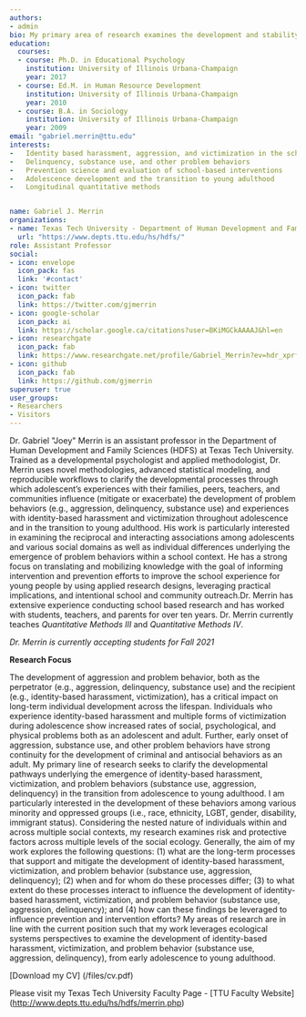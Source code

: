 ```yaml
---
authors:
- admin
bio: My primary area of research examines the development and stability of identity-based harassment, aggression, substance use, victimization, and other problem behaviors across adolescence and in the transition to young adulthood.
education:
  courses:
  - course: Ph.D. in Educational Psychology
    institution: University of Illinois Urbana-Champaign
    year: 2017
  - course: Ed.M. in Human Resource Development
    institution: University of Illinois Urbana-Champaign
    year: 2010
  - course: B.A. in Sociology
    institution: University of Illinois Urbana-Champaign
    year: 2009
email: "gabriel.merrin@ttu.edu"
interests:
-	Identity based harassment, aggression, and victimization in the school context
-	Delinquency, substance use, and other problem behaviors
-	Prevention science and evaluation of school-based interventions 
-	Adolescence development and the transition to young adulthood
-	Longitudinal quantitative methods


name: Gabriel J. Merrin
organizations:
- name: Texas Tech University - Department of Human Development and Family Sciences
  url: "https://www.depts.ttu.edu/hs/hdfs/"
role: Assistant Professor
social:
- icon: envelope
  icon_pack: fas
  link: '#contact'
- icon: twitter
  icon_pack: fab
  link: https://twitter.com/gjmerrin
- icon: google-scholar
  icon_pack: ai
  link: https://scholar.google.ca/citations?user=BKiMGCkAAAAJ&hl=en
- icon: researchgate
  icon_pack: fab
  link: https://www.researchgate.net/profile/Gabriel_Merrin?ev=hdr_xprf&_sg=NadUsQ1w4qFU684xZAi8LBAEaQVM73yhnpC4440LaTzxpvNNqe_T7KvZuLXWM0qYkFnAM6xbbGZ5z3_JeUGwI44E
- icon: github
  icon_pack: fab
  link: https://github.com/gjmerrin
superuser: true
user_groups:
- Researchers
- Visitors
---
```


Dr. Gabriel "Joey" Merrin is an assistant professor in the Department of Human Development and Family Sciences (HDFS) at Texas Tech University. Trained as a developmental psychologist and applied methodologist, Dr. Merrin uses novel methodologies, advanced statistical modeling, and reproducible workflows to clarify the developmental processes through which adolescent’s experiences with their families, peers, teachers, and communities influence (mitigate or exacerbate) the development of problem behaviors (e.g., aggression, delinquency, substance use) and experiences with identity-based harassment and victimization throughout adolescence and in the transition to young adulthood. His work is particularly interested in examining the reciprocal and interacting associations among adolescents and various social domains as well as individual differences underlying the emergence of problem behaviors within a school context. He has a strong focus on translating and mobilizing knowledge with the goal of informing intervention and prevention efforts to improve the school experience for young people by using applied research designs, leveraging practical implications, and intentional school and community outreach.Dr. Merrin has extensive experience conducting school based research and has worked with students, teachers, and parents for over ten years. Dr. Merrin currently teaches *Quantitative Methods III* and *Quantitative Methods IV*. 

*Dr. Merrin is currently accepting students for Fall 2021*

**Research Focus**

The development of aggression and problem behavior, both as the perpetrator (e.g., aggression, delinquency, substance use) and the recipient (e.g., identity-based harassment, victimization), has a critical impact on long-term individual development across the lifespan. Individuals who experience identity-based harassment and multiple forms of victimization during adolescence show increased rates of social, psychological, and physical problems both as an adolescent and adult. Further, early onset of aggression, substance use, and other problem behaviors have strong continuity for the development of criminal and antisocial behaviors as an adult. My primary line of research seeks to clarify the developmental pathways underlying the emergence of identity-based harassment, victimization, and problem behaviors (substance use, aggression, delinquency) in the transition from adolescence to young adulthood. I am particularly interested in the development of these behaviors among various minority and oppressed groups (i.e., race, ethnicity, LGBT, gender, disability, immigrant status). Considering the nested nature of individuals within and across multiple social contexts, my research examines risk and protective factors across multiple levels of the social ecology. Generally, the aim of my work explores the following questions: (1) what are the long-term processes that support and mitigate the development of identity-based harassment, victimization, and problem behavior (substance use, aggression, delinquency); (2) when and for whom do these processes differ; (3) to what extent do these processes interact to influence the development of identity-based harassment, victimization, and problem behavior (substance use, aggression, delinquency); and (4) how can these findings be leveraged to influence prevention and intervention efforts? My areas of research are in line with the current position such that my work leverages ecological systems perspectives to examine the development of identity-based harassment, victimization, and problem behavior (substance use, aggression, delinquency), from early adolescence to young adulthood.

[Download my CV] (/files/cv.pdf)

Please visit my Texas Tech University Faculty Page - [TTU Faculty Website] (http://www.depts.ttu.edu/hs/hdfs/merrin.php)

